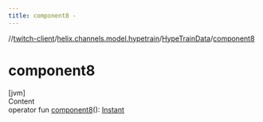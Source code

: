 ```yaml
---
title: component8 -
---
```

//[twitch-client](../../index.md)/[helix.channels.model.hypetrain](../index.md)/[HypeTrainData](index.md)/[component8](component8.md)



# component8  
[jvm]  
Content  
operator fun [component8](component8.md)(): [Instant](https://docs.oracle.com/javase/8/docs/api/java/time/Instant.html)  



